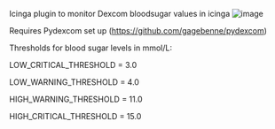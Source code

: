 Icinga plugin to monitor Dexcom bloodsugar values in icinga
![image](https://github.com/1eriklinde/icinga-dexcom-check/assets/108029729/8fbc9c67-b8be-405f-b6b4-42d90483ab82)


Requires Pydexcom set up (https://github.com/gagebenne/pydexcom)

Thresholds for blood sugar levels in mmol/L:

  LOW_CRITICAL_THRESHOLD = 3.0
  
  LOW_WARNING_THRESHOLD = 4.0
  
  HIGH_WARNING_THRESHOLD = 11.0
  
  HIGH_CRITICAL_THRESHOLD = 15.0
